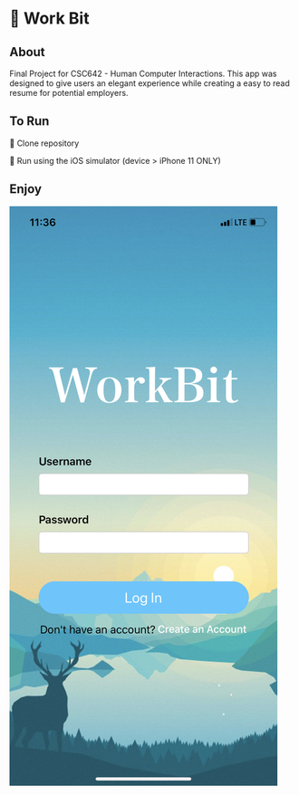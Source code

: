 # :foggy: Work Bit

## About

Final Project for CSC642 - Human Computer Interactions. 
This app was designed to give users an elegant experience while creating a easy to read resume for potential employers.

## To Run

:iphone: Clone repository

:iphone: Run using the iOS simulator (device > iPhone 11 ONLY)

## Enjoy

![workbit screen](/extra_proj/WorkBit.PNG)

